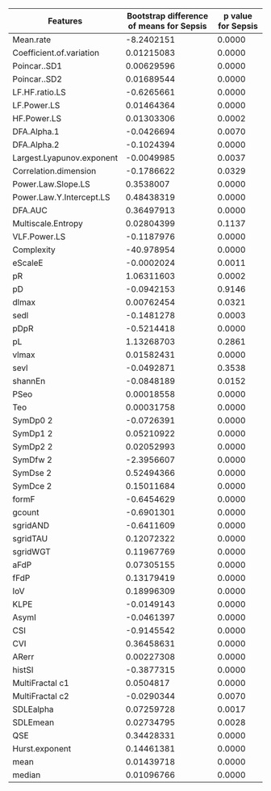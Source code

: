  | Features | Bootstrap difference of means for Sepsis | p value for Sepsis |
|---|---|---|
| Mean.rate | -8.2402151 | 0.0000 |
| Coefficient.of.variation | 0.01215083 | 0.0000 |
| Poincar..SD1 | 0.00629596 | 0.0000 |
| Poincar..SD2 | 0.01689544 | 0.0000 |
| LF.HF.ratio.LS | -0.6265661 | 0.0000 |
| LF.Power.LS | 0.01464364 | 0.0000 |
| HF.Power.LS | 0.01303306 | 0.0002 |
| DFA.Alpha.1 | -0.0426694 | 0.0070 |
| DFA.Alpha.2 | -0.1024394 | 0.0000 |
| Largest.Lyapunov.exponent | -0.0049985 | 0.0037 |
| Correlation.dimension | -0.1786622 | 0.0329 |
| Power.Law.Slope.LS | 0.3538007 | 0.0000 |
| Power.Law.Y.Intercept.LS | 0.48438319 | 0.0000 |
| DFA.AUC | 0.36497913 | 0.0000 |
| Multiscale.Entropy | 0.02804399 | 0.1137 |
| VLF.Power.LS | -0.1187976 | 0.0000 |
| Complexity | -40.978954 | 0.0000 |
| eScaleE | -0.0002024 | 0.0011 |
| pR | 1.06311603 | 0.0002 |
| pD | -0.0942153 | 0.9146 |
| dlmax | 0.00762454 | 0.0321 |
| sedl | -0.1481278 | 0.0003 |
| pDpR | -0.5214418 | 0.0000 |
| pL | 1.13268703 | 0.2861 |
| vlmax | 0.01582431 | 0.0000 |
| sevl | -0.0492871 | 0.3538 |
| shannEn | -0.0848189 | 0.0152 |
| PSeo | 0.00018558 | 0.0000 |
| Teo | 0.00031758 | 0.0000 |
| SymDp0 2 | -0.0726391 | 0.0000 |
| SymDp1 2 | 0.05210922 | 0.0000 |
| SymDp2 2 | 0.02052993 | 0.0000 |
| SymDfw 2 | -2.3956607 | 0.0000 |
| SymDse 2 | 0.52494366 | 0.0000 |
| SymDce 2 | 0.15011684 | 0.0000 |
| formF | -0.6454629 | 0.0000 |
| gcount | -0.6901301 | 0.0000 |
| sgridAND | -0.6411609 | 0.0000 |
| sgridTAU | 0.12072322 | 0.0000 |
| sgridWGT | 0.11967769 | 0.0000 |
| aFdP | 0.07305155 | 0.0000 |
| fFdP | 0.13179419 | 0.0000 |
| IoV | 0.18996309 | 0.0000 |
| KLPE | -0.0149143 | 0.0000 |
| AsymI | -0.0461397 | 0.0000 |
| CSI | -0.9145542 | 0.0000 |
| CVI | 0.36458631 | 0.0000 |
| ARerr | 0.00227308 | 0.0000 |
| histSI | -0.3877315 | 0.0000 |
| MultiFractal c1 | 0.0504817 | 0.0000 |
| MultiFractal c2 | -0.0290344 | 0.0070 |
| SDLEalpha | 0.07259728 | 0.0017 |
| SDLEmean | 0.02734795 | 0.0028 |
| QSE | 0.34428331 | 0.0000 |
| Hurst.exponent | 0.14461381 | 0.0000 |
| mean | 0.01439718 | 0.0000 |
| median | 0.01096766 | 0.0000 |

